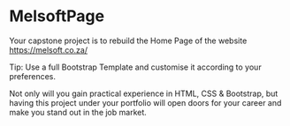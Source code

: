 # MelsoftPage
Your capstone project is to rebuild the Home Page of the website https://melsoft.co.za/

Tip: Use a full Bootstrap Template and customise it according to your preferences.

Not only will you gain practical experience in HTML, CSS & Bootstrap, but having this project under your portfolio will open doors for your career and make you stand out in the job market.

